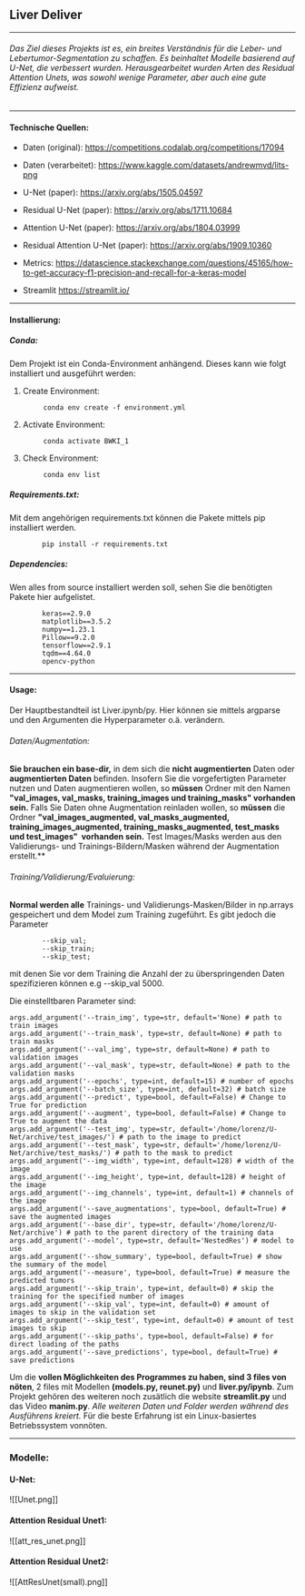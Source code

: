## Liver Deliver
---
###### Das Ziel dieses Projekts ist es, ein breites Verständnis für die Leber- und Lebertumor-Segmentation zu schaffen. Es beinhaltet Modelle basierend auf U-Net, die verbessert wurden. Herausgearbeitet wurden Arten des Residual Attention Unets, was sowohl wenige Parameter, aber auch eine gute Effizienz aufweist.
---
#### Technische Quellen:

- Daten (original):
https://competitions.codalab.org/competitions/17094

- Daten (verarbeitet):
https://www.kaggle.com/datasets/andrewmvd/lits-png 

- U-Net (paper):
https://arxiv.org/abs/1505.04597

- Residual U-Net (paper):
https://arxiv.org/abs/1711.10684

- Attention U-Net (paper):
https://arxiv.org/abs/1804.03999

- Residual Attention U-Net (paper):
https://arxiv.org/abs/1909.10360

- Metrics:
https://datascience.stackexchange.com/questions/45165/how-to-get-accuracy-f1-precision-and-recall-for-a-keras-model

- Streamlit
https://streamlit.io/

----
#### Installierung:
##### Conda:
Dem Projekt ist ein Conda-Environment anhängend. Dieses kann wie folgt installiert und ausgeführt werden:

1. Create Environment:

			conda env create -f environment.yml

2. Activate Environment:

			conda activate BWKI_1

3. Check Environment:

			conda env list

##### Requirements.txt:
Mit dem angehörigen requirements.txt können die Pakete mittels pip installiert werden.

			pip install -r requirements.txt

##### Dependencies:
Wen alles from source installiert werden soll, sehen Sie die benötigten Pakete hier aufgelistet.

			keras==2.9.0
			matplotlib==3.5.2
			numpy==1.23.1
			Pillow==9.2.0
			tensorflow==2.9.1
			tqdm==4.64.0
			opencv-python
----
#### Usage:

Der Hauptbestandteil ist Liver.ipynb/py. Hier können sie mittels argparse und den Argumenten die Hyperparameter o.ä. verändern. 

###### Daten/Augmentation:

**Sie brauchen ein base-dir,** in dem sich die **nicht augmentierten** Daten oder **augmentierten Daten** befinden. Insofern Sie die vorgefertigten Parameter nutzen und Daten augmentieren wollen, so **müssen** Ordner mit den Namen **"val_images, val_masks, training_images und training_masks" vorhanden sein.** Falls Sie Daten ohne Augmentation reinladen wollen, so **müssen** die Ordner **"val_images_augmented, val_masks_augmented, training_images_augmented, training_masks_augmented, test_masks und test_images"  vorhanden sein.** Test Images/Masks werden aus den Validierungs- und Trainings-Bildern/Masken während der Augmentation erstellt.** 


###### Training/Validierung/Evaluierung:

**Normal werden alle** Trainings- und Validierungs-Masken/Bilder in np.arrays gespeichert und dem Model zum Training zugeführt. Es gibt jedoch die Parameter 

			--skip_val;
			--skip_train;
			--skip_test;

mit denen Sie vor dem Training die Anzahl der zu überspringenden Daten spezifizieren können e.g --skip_val 5000.

Die einstelltbaren Parameter sind:

	args.add_argument('--train_img', type=str, default='None) # path to train images
	args.add_argument('--train_mask', type=str, default=None) # path to train masks
	args.add_argument('--val_img', type=str, default=None) # path to validation images
	args.add_argument('--val_mask', type=str, default=None) # path to the validation masks
	args.add_argument('--epochs', type=int, default=15) # number of epochs
	args.add_argument('--batch_size', type=int, default=32) # batch size
	args.add_argument('--predict', type=bool, default=False) # Change to True for prediction
	args.add_argument('--augment', type=bool, default=False) # Change to True to augment the data
	args.add_argument('--test_img', type=str, default='/home/lorenz/U-Net/archive/test_images/') # path to the image to predict
	args.add_argument('--test_mask', type=str, default='/home/lorenz/U-Net/archive/test_masks/') # path to the mask to predict
	args.add_argument('--img_width', type=int, default=128) # width of the image
	args.add_argument('--img_height', type=int, default=128) # height of the image
	args.add_argument('--img_channels', type=int, default=1) # channels of the image 
	args.add_argument('--save_augmentations', type=bool, default=True) # save the augmented images
	args.add_argument('--base_dir', type=str, default='/home/lorenz/U-Net/archive') # path to the parent directory of the training data
	args.add_argument('--model', type=str, default='NestedRes') # model to use
	args.add_argument('--show_summary', type=bool, default=True) # show the summary of the model
	args.add_argument('--measure', type=bool, default=True) # measure the predicted tumors
	args.add_argument('--skip_train', type=int, default=0) # skip the training for the specified number of images
	args.add_argument('--skip_val', type=int, default=0) # amount of images to skip in the validation set
	args.add_argument('--skip_test', type=int, default=0) # amount of test images to skip
	args.add_argument('--skip_paths', type=bool, default=False) # for direct loading of the paths
	args.add_argument('--save_predictions', type=bool, default=True) # save predictions


Um die **vollen Möglichkeiten des Programmes zu haben, sind 3 files von nöten**,  2  files mit Modellen **(models.py, reunet.py)** und **liver.py/ipynb**. Zum Projekt gehören des weiteren noch zusätlich die website **streamlit.py** und das Video **manim.py**. *Alle weiteren Daten und Folder werden während des Ausführens kreiert.*
Für die beste Erfahrung ist ein Linux-basiertes Betriebssystem vonnöten.

---
### Modelle:
#### U-Net:
![[Unet.png]]

#### Attention Residual Unet1:
![[att_res_unet.png]]
#### Attention Residual Unet2:
![[AttResUnet(small).png]]




